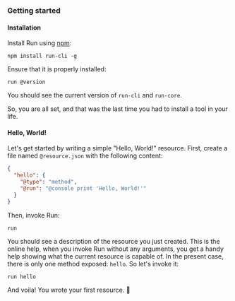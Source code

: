 ### Getting started

#### Installation

Install Run using [npm](https://www.npmjs.com/):

```shell
npm install run-cli -g
```

Ensure that it is properly installed:

```shell
run @version
```

You should see the current version of `run-cli` and `run-core`.

So, you are all set, and that was the last time you had to install a tool in your life.

#### Hello, World!

Let's get started by writing a simple "Hello, World!" resource. First, create a file named `@resource.json` with the following content:

```json
{
  "hello": {
    "@type": "method",
    "@run": "@console print 'Hello, World!'"
  }
}
```

Then, invoke Run:

```shell
run
```

You should see a description of the resource you just created. This is the online help, when you invoke Run without any arguments, you get a handy help showing what the current resource is capable of. In the present case, there is only one method exposed: `hello`. So let's invoke it:

```shell
run hello
```

And voila! You wrote your first resource. 🎉
